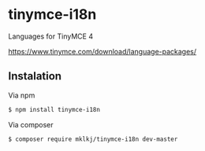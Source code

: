 # tinymce-i18n

Languages for TinyMCE 4

https://www.tinymce.com/download/language-packages/

## Instalation

Via npm

```bash
$ npm install tinymce-i18n
```

Via composer

```bash
$ composer require mklkj/tinymce-i18n dev-master
```
